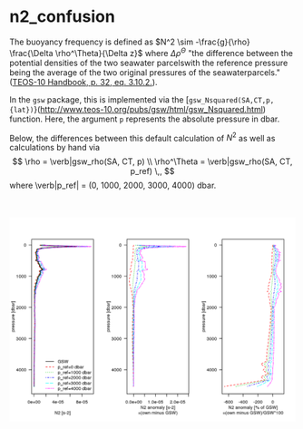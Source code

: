 # n2_confusion

The buoyancy frequency is defined as $N^2 \sim -\frac{g}{\rho} \frac{\Delta \rho^\Theta}{\Delta z}$ where $\Delta \rho^\Theta$ "the difference between the potential densities of the two seawater parcelswith the reference pressure being the average of the two original pressures of the seawaterparcels." ([TEOS-10 Handbook, p. 32, eq. 3.10.2.](http://www.teos-10.org/pubs/TEOS-10_Manual.pdf)).

In the `gsw` package, this is implemented via the [`gsw_Nsquared(SA,CT,p,{lat})`}(http://www.teos-10.org/pubs/gsw/html/gsw_Nsquared.html) function. Here, the argument `p` represents the absolute pressure in dbar.

Below, the differences between this default calculation of $N^2$ as well as calculations by hand via
$$
\rho = \verb|gsw_rho(SA, CT, p) \\
\rho^\Theta = \verb|gsw_rho(SA, CT, p_ref) \,,
$$
where \verb|p_ref| = (0, 1000, 2000, 3000, 4000) dbar.

<br><br>
<img align="left" width="2000" src="_bookdown_files/bookdown_files/figure-html/n2_plot-1.png">

